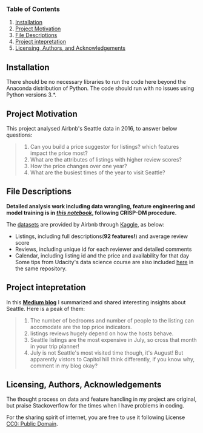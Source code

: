 
### Table of Contents

1. [Installation](#installation)
2. [Project Motivation](#motivation)
3. [File Descriptions](#files)
4. [Project intepretation](#results)
5. [Licensing, Authors, and Acknowledgements](#licensing)

## Installation <a name="installation"></a>

There should be no necessary libraries to run the code here beyond the Anaconda distribution of Python.  The code should run with no issues using Python versions 3.*.

## Project Motivation<a name="motivation"></a>

This project analysed Airbnb's Seattle data in 2016, to answer below questions:

> 1. Can you build a price suggestor for listings? which features impact the price most?<br>
> 2. What are the attributes of listings with higher review scores? <br>
> 3. How the price changes over one year?<br>
> 4. What are the busiest times of the year to visit Seattle?<br>



## File Descriptions <a name="files"></a>

**Detailed analysis work including data wrangling, feature engineering and model training is in [*this notebook*](https://nbviewer.jupyter.org/github/BambooPalace/Case-Study-Airbnb-Seattle-Data/blob/master/Airbnb%20Dataset%20Analysis-V2.ipynb), following CRISP-DM procedure.** <br>

The <a href='https://github.com/BambooPalace/UdacityDataScienceNanoDegree/tree/master/seattle%20airbnb%20dataset'>
    datasets</a> are provided by Airbnb through [Kaggle](https://www.kaggle.com/airbnb/seattle/data), as below:<br>
- Listings, including full descriptions(**92 features!**) and average review score
- Reviews, including unique id for each reviewer and detailed comments
- Calendar, including listing id and the price and availability for that day
Some tips from Udacity's data science course are also included <a href='https://github.com/BambooPalace/UdacityDataScienceNanoDegree/tree/master/Course2-Intro%20to%20DataScience'> here</a> in the same repository. 
        


## Project intepretation<a name="results"></a>

In this [<b>Medium blog</b>](https://medium.com/@aprilgng/airbnb-seattle-dataset-analysis-263a05e7fad) I summarized and shared interesting insights about Seattle.
Here is a peak of them:
> 1. The number of bedrooms and number of people to the listing can accomodate are the top price indicators.
> 2. listings reviews hugely depend on how the hosts behave.
> 3. Seattle listings are the most expensive in July, so cross that month in your trip planner!
> 4. July is not Seattle's most visited time though, it's August! But apparently vistors to Capitol hill think differently, if you know why, comment in my blog okay?


## Licensing, Authors, Acknowledgements<a name="licensing"></a>

The thought process on data and feature handling in my project are original, but praise Stackoverflow for the times when I have problems in coding.

For the sharing spirit of internet, you are free to use it following License [CC0: Public Domain](https://creativecommons.org/publicdomain/zero/1.0/).

